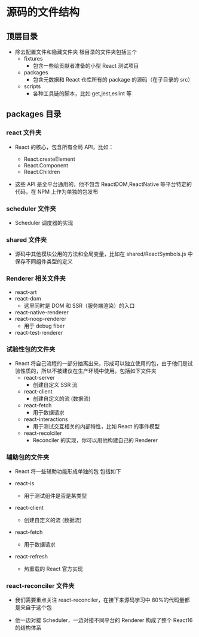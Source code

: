 # 源码的文件结构

## 顶层目录

- 除去配置文件和隐藏文件夹 根目录的文件夹包括三个
  - fixtures
    - 包含一些给贡献者准备的小型 React 测试项目
  - packages
    - 包含元数据和 React 仓库所有的 package 的源码（在子目录的 src）
  - scripts
    - 各种工具链的脚本，比如 get,jest,eslint 等

## packages 目录

### react 文件夹

- React 的核心，包含所有全局 API，比如：

  - React.createElement
  - React.Component
  - React.Children

- 这些 API 是全平台通用的，他不包含 ReactDOM,ReactNative 等平台特定的代码，在 NPM 上作为单独的包发布

### scheduler 文件夹

- Scheduler 调度器的实现

### shared 文件夹

- 源码中其他模块公用的方法和全局变量，比如在 shared/ReactSymbols.js 中保存不同组件类型的定义

### Renderer 相关文件夹

- react-art
- react-dom
  - 这里同时是 DOM 和 SSR（服务端渲染）的入口
- react-native-renderer
- react-noop-renderer
  - 用于 debug fiber
- react-test-renderer

### 试验性包的文件夹

- React 将自己流程的一部分抽离出来，形成可以独立使用的包，由于他们是试验性质的，所以不被建议在生产环境中使用。包括如下文件夹
  - react-server
    - 创建自定义 SSR 流
  - react-client
    - 创建自定义的流 (数据流)
  - react-fetch
    - 用于数据请求
  - react-interactions
    - 用于测试交互相关的内部特性，比如 React 的事件模型
  - react-recolciler
    - Reconciler 的实现，你可以用他构建自己的 Renderer

### 辅助包的文件夹

- React 将一些辅助功能形成单独的包 包括如下

- react-is
  - 用于测试组件是否是某类型
- react-client
  - 创建自定义的流 (数据流)
- react-fetch
  - 用于数据请求
- react-refresh
  - 热重载的 React 官方实现

### react-reconciler 文件夹

- 我们需要重点关注 react-reconciler，在接下来源码学习中 80%的代码量都是来自于这个包

- 他一边对接 Scheduler，一边对接不同平台的 Renderer 构成了整个 React16 的结构体系
